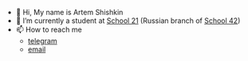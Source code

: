 - 👋 Hi, My name is Artem Shishkin
- 🌱 I’m currently a student at [School 21](https://21-school.ru/) (Russian branch of [School 42](https://en.wikipedia.org/wiki/42_(school)))
- 📫 How to reach me
  - [telegram](http://t.me/artacone)
  - [email](mailto:artacone@gmail.com?subject=[GitHub]%20Source%20Han%20Sans)
<!---
artacone/artacone is a ✨ special ✨ repository because its `README.md` (this file) appears on your GitHub profile.
You can click the Preview link to take a look at your changes.
--->
